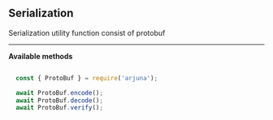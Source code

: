 ## Serialization

Serialization utility function consist of protobuf

---

**Available methods**
```js

  const { ProtoBuf } = require('arjuna');

  await ProtoBuf.encode();
  await ProtoBuf.decode();
  await ProtoBuf.verify();
  
```

